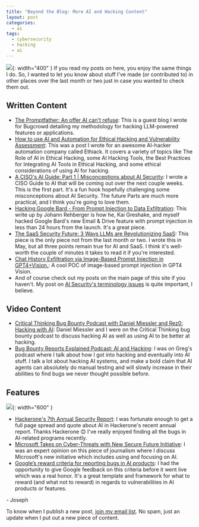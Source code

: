 ```yaml
---
title: "Beyond the Blog: More AI and Hacking Content"
layout: post
categories:
  - ai
tags:
  - cybersecurity
  - hacking
  - ai
---
```


![](https://i.imgur.com/ZnybvUR.png){: width="400" }
If you read my posts on here, you enjoy the same things I do. So, I wanted to let you know about stuff I've made (or contributed to) in other places over the last month or two just in case you wanted to check them out.

## Written Content
- [The Promptfather: An offer AI can't refuse](https://www.bugcrowd.com/resources/levelup/the-promptfather-an-offer-ai-cant-refuse): This is a guest blog I wrote for Bugcrowd detailing my methodology for hacking LLM-powered features or applications.
- [How to use AI and Automation for Ethical Hacking and Vulnerability Assessment](https://blog.ethiack.com/blog/ai-automation-ethical-hacking-vulnerability-assessment): This was a post I wrote for an awesome AI-hacker automation company called Ethiack. It covers a variety of topics like The Role of AI in Ethical Hacking, some AI Hacking Tools, the Best Practices for Integrating AI Tools in Ethical Hacking, and some ethical considerations of using AI for hacking.
- [A CISO's AI Guide: Part 1 \| Misconceptions about AI Security](https://appomni.com/ciso-guide-ai-security-part-1/): I wrote a CISO Guide to AI that will be coming out over the next couple weeks. This is the first part. It's a fun hook hopefully challenging some misconceptions about AI Security. The future Parts are much more practical, and I think you're going to love them.
- [Hacking Google Bard - From Prompt Injection to Data Exfiltration](https://embracethered.com/blog/posts/2023/google-bard-data-exfiltration/): This write up by Johann Rehberger is how he, Kai Greshake, and myself hacked Google Bard's new Email & Drive feature with prompt injection in less than 24 hours from the launch. It's a great piece.
- [The SaaS Security Future: 3 Ways LLMs are Revolutionizing SaaS](https://appomni.com/blog_post/3-ways-llms-are-revolutionizing-saas-security/): This piece is the only piece not from the last month or two. I wrote this in May, but all three points remain true for AI and SaaS. I think it's well-worth the couple of minutes it takes to read it if you're interested.
- [Chat History Exfiltration via Image-Based Prompt Injection in GPT4+Vision.](https://twitter.com/rez0__/status/1706665676423761989): A cool POC of image-based prompt injection in GPT4 Vision.
- And of course check out my posts on the main page of this site if you haven't. My post on [AI Security's terminology issues](https://josephthacker.com/ai/2023/10/16/ai-security-terminology-issues.html) is quite important, I believe.

## Video Content
- [Critical Thinking Bug Bounty Podcast with Daniel Miessler and Rez0: Hacking with AI](https://www.youtube.com/watch?v=Jt2d3XA07ig): Daniel Miessler and I were on the Critical Thinking bug bounty podcast to discuss hacking AI as well as using AI to be better at hacking.
- [Bug Bounty Reports Explained Podcast: AI and Hacking](https://www.youtube.com/watch?v=zY7dz4Dx5tc&t=21s): I was on Greg's podcast where I talk about how I got into hacking and eventually into AI stuff. I talk a lot about hacking AI systems, and make a bold claim that AI agents can absolutely do manual testing and will slowly increase in their abilities to find bugs we never thought possible before.

## Features
![](https://i.imgur.com/M9cmh9b.png){: width="600" }
- [Hackerone's 7th Annual Security Report](https://www.hackerone.com/reports/7th-annual-hacker-powered-security-report): I was fortunate enough to get a full page spread and quote about AI in Hackerone's recent annual report. Thanks Hackerone 😊 I've really enjoyed finding all the bugs in AI-related programs recently.
- [Microsoft Takes on Cyber-Threats with New Secure Future Initiative](https://www.infosecurity-magazine.com/news/microsoft-secure-future-initiative/): I was an expert opinion on this piece of journalism where I discuss Microsoft's new initiative which includes using and focusing on AI.
- [Google’s reward criteria for reporting bugs in AI products](https://security.googleblog.com/2023/10/googles-reward-criteria-for-reporting.html): I had the opportunity to give Google feedback on this criteria before it went live which was a real honor. It's a great template and framework for what to reward (and what not to reward) in regards to vulnerabilities in AI products or features.

\- Joseph

To know when I publish a new post, [join my email list](https://thacker.beehiiv.com/subscribe). No spam, just an update when I put out a new piece of content.

<meta name="twitter:card" content="summary_large_image" />
<meta name="twitter:site" content="@rez0__" />
<meta name="twitter:creator" content="@rez0__" />
<meta property="og:url" content="https://josephthacker.com/ai/2023/11/04/beyond-the-blog.html" />
<meta property="og:title" content="Beyond the Blog: More AI and Hacking Content" />
<meta property="og:description" content="Content I've made or helped with that aren't on the blog" />
<meta property="og:image" content="https://i.imgur.com/ZnybvUR.png" />

